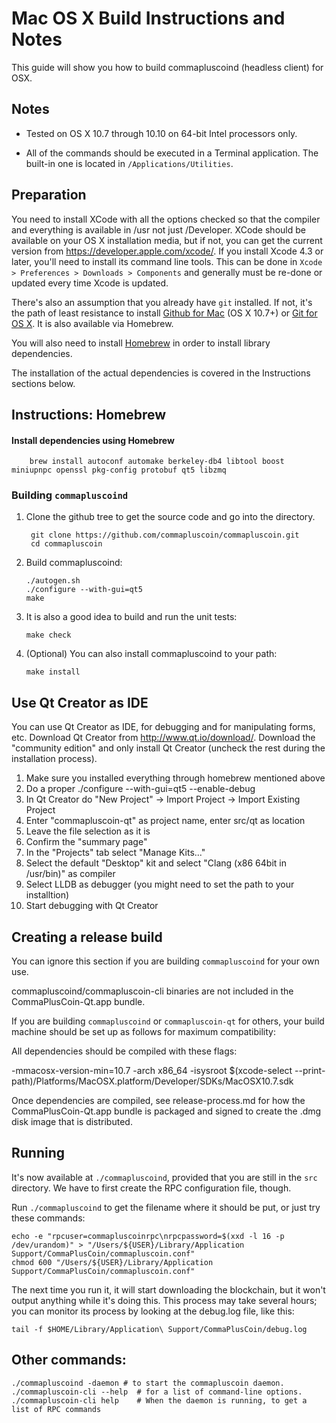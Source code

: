 Mac OS X Build Instructions and Notes
====================================
This guide will show you how to build commapluscoind (headless client) for OSX.

Notes
-----

* Tested on OS X 10.7 through 10.10 on 64-bit Intel processors only.

* All of the commands should be executed in a Terminal application. The
built-in one is located in `/Applications/Utilities`.

Preparation
-----------

You need to install XCode with all the options checked so that the compiler
and everything is available in /usr not just /Developer. XCode should be
available on your OS X installation media, but if not, you can get the
current version from https://developer.apple.com/xcode/. If you install
Xcode 4.3 or later, you'll need to install its command line tools. This can
be done in `Xcode > Preferences > Downloads > Components` and generally must
be re-done or updated every time Xcode is updated.

There's also an assumption that you already have `git` installed. If
not, it's the path of least resistance to install [Github for Mac](https://mac.github.com/)
(OS X 10.7+) or
[Git for OS X](https://code.google.com/p/git-osx-installer/). It is also
available via Homebrew.

You will also need to install [Homebrew](http://brew.sh) in order to install library
dependencies.

The installation of the actual dependencies is covered in the Instructions
sections below.

Instructions: Homebrew
----------------------

#### Install dependencies using Homebrew

        brew install autoconf automake berkeley-db4 libtool boost miniupnpc openssl pkg-config protobuf qt5 libzmq

### Building `commapluscoind`

1. Clone the github tree to get the source code and go into the directory.

        git clone https://github.com/commapluscoin/commapluscoin.git
        cd commapluscoin

2.  Build commapluscoind:

        ./autogen.sh
        ./configure --with-gui=qt5
        make

3.  It is also a good idea to build and run the unit tests:

        make check

4.  (Optional) You can also install commapluscoind to your path:

        make install

Use Qt Creator as IDE
------------------------
You can use Qt Creator as IDE, for debugging and for manipulating forms, etc.
Download Qt Creator from http://www.qt.io/download/. Download the "community edition" and only install Qt Creator (uncheck the rest during the installation process).

1. Make sure you installed everything through homebrew mentioned above
2. Do a proper ./configure --with-gui=qt5 --enable-debug
3. In Qt Creator do "New Project" -> Import Project -> Import Existing Project
4. Enter "commapluscoin-qt" as project name, enter src/qt as location
5. Leave the file selection as it is
6. Confirm the "summary page"
7. In the "Projects" tab select "Manage Kits..."
8. Select the default "Desktop" kit and select "Clang (x86 64bit in /usr/bin)" as compiler
9. Select LLDB as debugger (you might need to set the path to your installtion)
10. Start debugging with Qt Creator

Creating a release build
------------------------
You can ignore this section if you are building `commapluscoind` for your own use.

commapluscoind/commapluscoin-cli binaries are not included in the CommaPlusCoin-Qt.app bundle.

If you are building `commapluscoind` or `commapluscoin-qt` for others, your build machine should be set up
as follows for maximum compatibility:

All dependencies should be compiled with these flags:

 -mmacosx-version-min=10.7
 -arch x86_64
 -isysroot $(xcode-select --print-path)/Platforms/MacOSX.platform/Developer/SDKs/MacOSX10.7.sdk

Once dependencies are compiled, see release-process.md for how the CommaPlusCoin-Qt.app
bundle is packaged and signed to create the .dmg disk image that is distributed.

Running
-------

It's now available at `./commapluscoind`, provided that you are still in the `src`
directory. We have to first create the RPC configuration file, though.

Run `./commapluscoind` to get the filename where it should be put, or just try these
commands:

    echo -e "rpcuser=commapluscoinrpc\nrpcpassword=$(xxd -l 16 -p /dev/urandom)" > "/Users/${USER}/Library/Application Support/CommaPlusCoin/commapluscoin.conf"
    chmod 600 "/Users/${USER}/Library/Application Support/CommaPlusCoin/commapluscoin.conf"

The next time you run it, it will start downloading the blockchain, but it won't
output anything while it's doing this. This process may take several hours;
you can monitor its process by looking at the debug.log file, like this:

    tail -f $HOME/Library/Application\ Support/CommaPlusCoin/debug.log

Other commands:
-------

    ./commapluscoind -daemon # to start the commapluscoin daemon.
    ./commapluscoin-cli --help  # for a list of command-line options.
    ./commapluscoin-cli help    # When the daemon is running, to get a list of RPC commands
